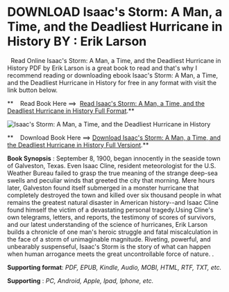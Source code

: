  **DOWNLOAD Isaac's Storm: A Man, a Time, and the Deadliest Hurricane in History BY : Erik Larson**
==================================================================================================

  Read Online Isaac's Storm: A Man, a Time, and the Deadliest Hurricane in History PDF by Erik Larson is a great book to read and that's why I recommend reading or downloading ebook Isaac's Storm: A Man, a Time, and the Deadliest Hurricane in History for free in any format with visit the link button below.

**    Read Book Here ==>  [Read Isaac's Storm: A Man, a Time, and the Deadliest Hurricane in History Full Format](https://goodreadbook.site/?book=0375708278).**

![Isaac's Storm: A Man, a Time, and the Deadliest Hurricane in History](https://i.gr-assets.com/images/S/compressed.photo.goodreads.com/books/1403179592l/239186.jpg)

**    Download Book Here ==> [Download Isaac's Storm: A Man, a Time, and the Deadliest Hurricane in History Full Versiont](https://goodreadbook.site/?book=0375708278).**

**Book Synopsis** : September 8, 1900, began innocently in the seaside town of Galveston, Texas. Even Isaac Cline, resident meteorologist for the U.S. Weather Bureau failed to grasp the true meaning of the strange deep-sea swells and peculiar winds that greeted the city that morning. Mere hours later, Galveston found itself submerged in a monster hurricane that completely destroyed the town and killed over six thousand people in what remains the greatest natural disaster in American history--and Isaac Cline found himself the victim of a devastating personal tragedy.Using Cline's own telegrams, letters, and reports, the testimony of scores of survivors, and our latest understanding of the science of hurricanes, Erik Larson builds a chronicle of one man's heroic struggle and fatal miscalculation in the face of a storm of unimaginable magnitude. Riveting, powerful, and unbearably suspenseful, Isaac's Storm is the story of what can happen when human arrogance meets the great uncontrollable force of nature. .

**Supporting format**: _PDF, EPUB, Kindle, Audio, MOBI, HTML, RTF, TXT, etc._

**Supporting** : _PC, Android, Apple, Ipad, Iphone, etc._
